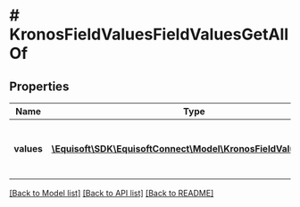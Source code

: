 # # KronosFieldValuesFieldValuesGetAllOf

## Properties

Name | Type | Description | Notes
------------ | ------------- | ------------- | -------------
**values** | [**\Equisoft\SDK\EquisoftConnect\Model\KronosFieldValuesValue[]**](KronosFieldValuesValue.md) | Array of values of the selected FieldValue. | [optional]

[[Back to Model list]](../../README.md#models) [[Back to API list]](../../README.md#endpoints) [[Back to README]](../../README.md)
